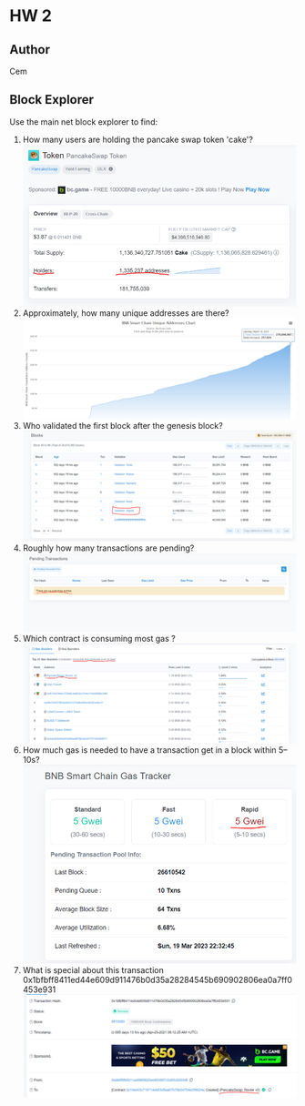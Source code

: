 # HW 2

## Author

Cem

## Block Explorer
Use the main net block explorer to find:

1. How many users are holding the pancake swap token 'cake'?
![Alt text](pics/1.PNG)
2. Approximately, how many unique addresses are there?
![Alt text](pics/2.PNG)
3. Who validated the first block after the genesis block?
![Alt text](pics/3.PNG)
4. Roughly how many transactions are pending?
![Alt text](pics/4.PNG)
5. Which contract is consuming most gas ?
![Alt text](pics/5.PNG)
6. How much gas is needed to have a transaction get in a block within 5–10s?
![Alt text](pics/6.PNG)
7. What is special about this transaction 0x1bfbff8411ed44e609d911476b0d35a28284545b690902806ea0a7ff0453e931
![Alt text](pics/7.PNG)
